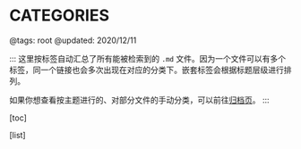 # CATEGORIES

@tags: root
@updated: 2020/12/11

:::
这里按标签自动汇总了所有能被检索到的 `.md` 文件。因为一个文件可以有多个标签，同一个链接也会多次出现在对应的分类下。嵌套标签会根据标题层级进行排列。

如果你想查看按主题进行的、对部分文件的手动分类，可以前往[归档页](/archives.md "#")。
:::

[toc]

[list]

